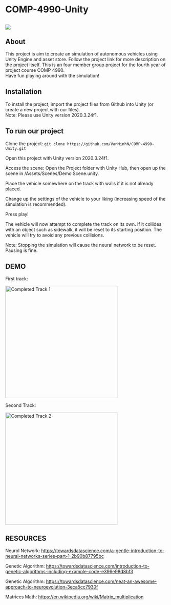 # COMP-4990-Unity
![](https://img.shields.io/badge/C%23-100%25-success)
<br>
<br>
About
-----
This project is aim to create an simulation of autonomous vehicles using Unity Engine and asset store. Follow the project link for more description on the project itself. This is an four member group project for the fourth year of project course COMP 4990.<br>
Have fun playing around with the simulation!

Installation
------------
To install the project, import the project files from Github into Unity (or create a new project with our files). <br>
Note: Please use Unity version 2020.3.24f1.

To run our project 
------------------

Clone the project: ``git clone https://github.com/VanMinhN/COMP-4990-Unity.git``

Open this project with Unity version 2020.3.24f1.

Access the scene: Open the Project folder with Unity Hub, then open up the scene in /Assets/Scenes/Demo Scene.unity.  

Place the vehicle somewhere on the track with walls if it is not already placed. 

Change up the settings of the vehicle to your liking (increasing speed of the simulation is recommended).

Press play! 

The vehicle will now attempt to complete the track on its own. If it collides with an object such as sidewalk, it will be reset to its starting position. The vehicle will try to avoid any previous collisions. 

Note: Stopping the simulation will cause the neural network to be reset. Pausing is fine.

DEMO
----
First track:

<img src="https://github.com/SarhillH/COMP-4990-Unity/blob/main/Assets/img/Completed_track1.gif?raw=true" width="350" title="Completed Track 1">


Second Track:

<img src="https://github.com/SarhillH/COMP-4990-Unity/blob/main/Assets/img/Completed_Track2.gif" width="350" title="Completed Track 2">

RESOURCES
-----

Neurol Network: https://towardsdatascience.com/a-gentle-introduction-to-neural-networks-series-part-1-2b90b87795bc <br>

Genetic Algorithm: 
https://towardsdatascience.com/introduction-to-genetic-algorithms-including-example-code-e396e98d8bf3 <br> 

Genetic Algorithm: https://towardsdatascience.com/neat-an-awesome-approach-to-neuroevolution-3eca5cc7930f 
<br>

Matrices Math:
https://en.wikipedia.org/wiki/Matrix_multiplication <br>
